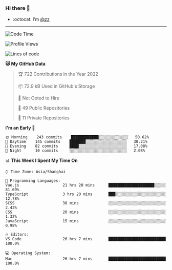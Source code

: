 ### Hi there 👋

- :octocat: I’m [@zz](https://github.com/holazz)

---

<!--START_SECTION:waka-->
![Code Time](http://img.shields.io/badge/Code%20Time-0%20secs-blue)

![Profile Views](http://img.shields.io/badge/Profile%20Views-6-blue)

![Lines of code](https://img.shields.io/badge/From%20Hello%20World%20I%27ve%20Written-736%20Thousand%20lines%20of%20code-blue)

**🐱 My GitHub Data** 

> 🏆 722 Contributions in the Year 2022
 > 
> 📦 72.9 kB Used in GitHub's Storage 
 > 
> 🚫 Not Opted to Hire
 > 
> 📜 49 Public Repositories 
 > 
> 🔑 11 Private Repositories  
 > 
**I'm an Early 🐤** 

```text
🌞 Morning    243 commits    ████████████░░░░░░░░░░░░░   50.62% 
🌆 Daytime    145 commits    ███████░░░░░░░░░░░░░░░░░░   30.21% 
🌃 Evening    82 commits     ████░░░░░░░░░░░░░░░░░░░░░   17.08% 
🌙 Night      10 commits     ░░░░░░░░░░░░░░░░░░░░░░░░░   2.08%

```


📊 **This Week I Spent My Time On** 

```text
⌚︎ Time Zone: Asia/Shanghai

💬 Programming Languages: 
Vue.js                   21 hrs 20 mins      ████████████████████░░░░░   81.69% 
TypeScript               3 hrs 20 mins       ███░░░░░░░░░░░░░░░░░░░░░░   12.78% 
SCSS                     38 mins             ░░░░░░░░░░░░░░░░░░░░░░░░░   2.43% 
CSS                      20 mins             ░░░░░░░░░░░░░░░░░░░░░░░░░   1.32% 
JavaScript               15 mins             ░░░░░░░░░░░░░░░░░░░░░░░░░   0.98%

🔥 Editors: 
VS Code                  26 hrs 7 mins       █████████████████████████   100.0%

💻 Operating System: 
Mac                      26 hrs 7 mins       █████████████████████████   100.0%

```


<!--END_SECTION:waka-->
